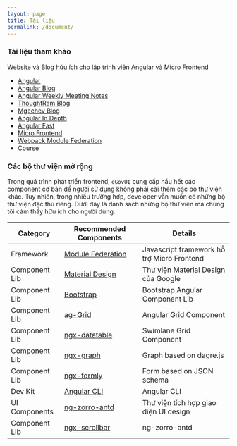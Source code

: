 ```yaml
---
layout: page
title: Tài liệu
permalink: /document/
---
```


### Tài liệu tham khảo

Website và Blog hữu ích cho lập trình viên Angular và Micro Frontend

* [Angular](https://angular.io/)
* [Angular Blog](https://blog.angular.io/)
* [Angular Weekly Meeting Notes](https://g.co/ng/weekly-notes)
* [ThoughtRam Blog](https://blog.thoughtram.io/)
* [Mgechev Blog](https://blog.mgechev.com/)
* [Angular In Depth](https://angularindepth.com/)
* [Angular Fast](https://web.dev/explore/angular#fast)
* [Micro Frontend](https://micro-frontends.org/)
* [Webpack Module Federation](https://webpack.js.org/concepts/module-federation/)
* [Course](https://github.com/angular-vietnam/100-days-of-angular/blob/master/Day039-micro-frontends.md)

### Các bộ thư viện mở rộng

Trong quá trình phát triển frontend, `eGovUI` cung cấp hầu hết các component cơ bản để người sử dụng không phải cài thêm các bộ thư viện khác. Tuy nhiên, trong nhiều trường hợp, developer vẫn muốn có những bộ thư viện đặc thù riêng. Dưới đây là danh sách những bộ thư viện mà chúng tôi cảm thấy hữu ích cho người dùng.


| Category    | Recommended Components | Details |
| ----------- | ----------- |----------- |
| Framework   | [Module Federation](https://webpack.js.org/concepts/module-federation/)       | 	Javascript framework hỗ trợ Micro Frontend |
| Component Lib   | [Material Design](https://material.angular.io/)       | 	Thư viện Material Design của Google |
| Component Lib   | [Bootstrap](https://github.com/ng-bootstrap/ng-bootstrap)       | 	Bootstrap Angular Component Lib |
| Component Lib   | [ag-Grid](https://ag-grid.com/angular-data-grid/getting-started/)       | 	Angular Grid Component |
| Component Lib   | [ngx-datatable](https://github.com/swimlane/ngx-datatable)       | 	Swimlane Grid Component |
| Component Lib   | [ngx-graph](https://swimlane.github.io/ngx-graph/)       | 	Graph based on dagre.js |
| Component Lib   | [ngx-formly](https://github.com/ngx-formly/ngx-formly)       | 	Form based on JSON schema |
| Dev Kit   | [Angular CLI](https://angular.io/cli)       | 	Angular CLI |
| UI Components   | [ng-zorro-antd](https://ng.ant.design/docs/introduce/en)       | 	Thư viện tích hợp giao diện UI design |
| Component Lib   | [ngx-scrollbar](https://ngx-scrollbar.netlify.app/#/)       | 	ng-zorro-antd |
